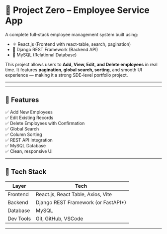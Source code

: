 # 🧩 Project Zero – Employee Service App

A complete full-stack employee management system built using:

- ⚛️ React.js (Frontend with react-table, search, pagination)
- 🐍 Django REST Framework (Backend API)
- 🐬 MySQL (Relational Database)

This project allows users to **Add, View, Edit, and Delete employees** in real time. It features **pagination, global search, sorting**, and smooth UI experience — making it a strong SDE-level portfolio project.

---


---

## 🚀 Features

✅ Add New Employees  
✅ Edit Existing Records  
✅ Delete Employees with Confirmation  
✅ Global Search  
✅ Column Sorting   
✅ REST API Integration  
✅ MySQL Database  
✅ Clean, responsive UI

---

## 🔧 Tech Stack

| Layer      | Tech                  |
|------------|------------------------|
| Frontend   | React.js, React Table, Axios, Vite |
| Backend    | Django REST Framework (or FastAPI*) |
| Database   | MySQL                  |
| Dev Tools  | Git, GitHub, VSCode    |

---

